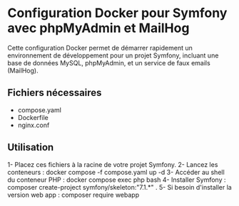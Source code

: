 # Configuration Docker pour Symfony avec phpMyAdmin et MailHog

Cette configuration Docker permet de démarrer rapidement un environnement de développement pour un projet Symfony, incluant une base de données MySQL, phpMyAdmin, et un service de faux emails (MailHog).

## Fichiers nécessaires
- compose.yaml
- Dockerfile
- nginx.conf

## Utilisation
1- Placez ces fichiers à la racine de votre projet Symfony.
2- Lancez les conteneurs : docker compose -f compose.yaml up -d
3- Accéder au shell du conteneur PHP : docker compose exec php bash
4- Installer Symfony : composer create-project symfony/skeleton:"7.1.*" .
5- Si besoin d'installer la version web app : composer require webapp

